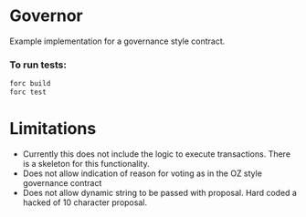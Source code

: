 # Governor
Example implementation for a governance style contract.

### To run tests: 
```bash
forc build 
forc test 
```


# Limitations
- Currently this does not include the logic to execute transactions. There is a skeleton for this functionality. 
- Does not allow indication of reason for voting as in the OZ style governance contract
- Does not allow dynamic string to be passed with proposal. Hard coded a hacked of 10 character proposal. 
